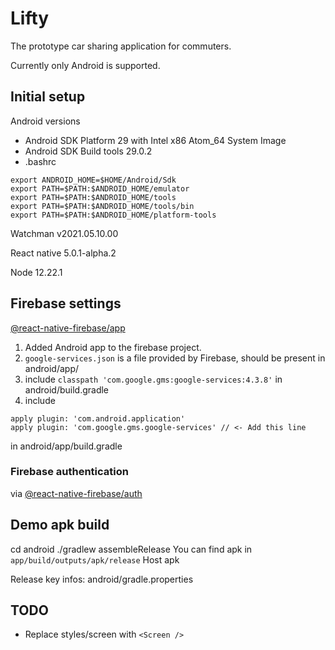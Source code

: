 # Lifty 

The prototype car sharing application for commuters.

Currently only Android is supported.
## Initial setup
Android versions
- Android SDK Platform 29 with Intel x86 Atom_64 System Image
- Android SDK Build tools 29.0.2
- .bashrc
```
export ANDROID_HOME=$HOME/Android/Sdk
export PATH=$PATH:$ANDROID_HOME/emulator
export PATH=$PATH:$ANDROID_HOME/tools
export PATH=$PATH:$ANDROID_HOME/tools/bin
export PATH=$PATH:$ANDROID_HOME/platform-tools
```

Watchman v2021.05.10.00

React native 5.0.1-alpha.2

Node 12.22.1

## Firebase settings

[@react-native-firebase/app](https://rnfirebase.io/)

1. Added Android app to the firebase project.
2. `google-services.json` is a file provided by Firebase, should be present in android/app/
3. include `classpath 'com.google.gms:google-services:4.3.8'` in android/build.gradle
4. include
```
apply plugin: 'com.android.application'
apply plugin: 'com.google.gms.google-services' // <- Add this line
```
in android/app/build.gradle

### Firebase authentication

via [@react-native-firebase/auth](https://rnfirebase.io/auth/usage)

## Demo apk build

cd android
./gradlew assembleRelease
You can find apk in `app/build/outputs/apk/release`
Host apk

Release key infos:
android/gradle.properties

## TODO 

* Replace styles/screen with `<Screen />`